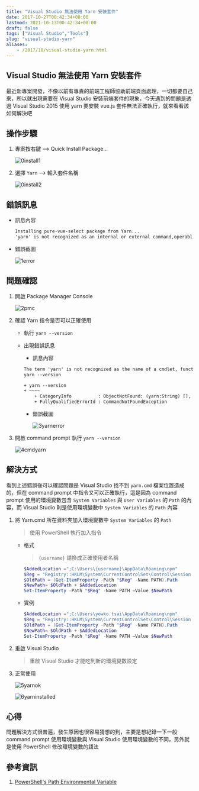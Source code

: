 ```yaml
---
title: "Visual Studio 無法使用 Yarn 安裝套件"
date: 2017-10-27T00:42:34+08:00
lastmod: 2021-10-13T00:42:34+08:00
draft: false
tags: ["Visual Studio","Tools"]
slug: "visual-studio-yarn"
aliases:
    - /2017/10/visual-studio-yarn.html
---
```

## Visual Studio 無法使用 Yarn 安裝套件

最近新專案開發，不像以前有專責的前端工程師協助前端頁面處理，一切都要自己來，所以就出現需要在 Visual Studio 安裝前端套件的現象，今天遇到的問題是透過 Visual Studio 2015 使用 yarn 要安裝 vue.js 套件無法正確執行，就來看看該如何解決吧

## 操作步驟

1. 專案按右鍵 --> Quick Install Package...

    ![0install1](https://user-images.githubusercontent.com/3851540/32112595-42b0d59a-bb70-11e7-8802-69104964fda0.png)

2. 選擇 `Yarn` --> 輸入套件名稱

    ![0install2](https://user-images.githubusercontent.com/3851540/32112596-42d7954a-bb70-11e7-9191-f6c84f76d891.png)

## 錯誤訊息

- 訊息內容

    ```txt
    Installing pure-vue-select package from Yarn...
    'yarn' is not recognized as an internal or external command,operable program or batch file.
    ```

- 錯誤截圖

    ![1error](https://user-images.githubusercontent.com/3851540/32112597-42fd72d8-bb70-11e7-8e68-7c77077dd957.png)

## 問題確認

1. 開啟 Package Manager Console

    ![2pmc](https://user-images.githubusercontent.com/3851540/32112598-4323403a-bb70-11e7-906f-3769288b8b9f.png)
2. 確認 Yarn 指令是否可以正確使用
    - 執行 `yarn --version`
    - 出現錯誤訊息
        - 訊息內容

        ```txt
        The term 'yarn' is not recognized as the name of a cmdlet, function, script file, or operable  program. Check the spelling of the name, or if a path was included, verify that the path is correct  and try again.At line:1 char:1
        yarn --version
        
        + yarn --version
        + ~~~~
            + CategoryInfo          : ObjectNotFound: (yarn:String) [], CommandNotFoundException
            + FullyQualifiedErrorId : CommandNotFoundException
        ```

        - 錯誤截圖

            ![3yarnerror](https://user-images.githubusercontent.com/3851540/32112599-43547592-bb70-11e7-8085-b9f704214dd6.png)
3. 開啟 command prompt 執行 `yarn --version`

    ![4cmdyarn](https://user-images.githubusercontent.com/3851540/32112600-437a29e0-bb70-11e7-809b-340d2ef698e3.png)

## 解決方式

看到上述錯誤後可以確認問題是 Visual Studio 找不到 `yarn.cmd` 檔案位置造成的，但在 command prompt 中指令又可以正確執行，這是因為 command prompt 使用的環境變數包含 `System Variables` 與 `User Variables` 的 `Path` 的內容，而 Visual Studio 則是使用環境變數中 `System Variables` 的 `Path` 內容

1. 將 Yarn.cmd 所在資料夾加入環境變數中 `System Variables` 的 `Path`

    >使用 PowerShell 執行加入指令

    - 格式
        > `{username}` 請換成正確使用者名稱

        ```ps1
        $AddedLocation =";C:\Users\{username}\AppData\Roaming\npm"
        $Reg = "Registry::HKLM\System\CurrentControlSet\Control\Session Manager\Environment"
        $OldPath = (Get-ItemProperty -Path "$Reg" -Name PATH).Path
        $NewPath= $OldPath + $AddedLocation
        Set-ItemProperty -Path "$Reg" -Name PATH –Value $NewPath
        ```

    - 實例

        ```ps1
        $AddedLocation =";C:\Users\yowko.tsai\AppData\Roaming\npm"
        $Reg = "Registry::HKLM\System\CurrentControlSet\Control\Session Manager\Environment"
        $OldPath = (Get-ItemProperty -Path "$Reg" -Name PATH).Path
        $NewPath= $OldPath + $AddedLocation
        Set-ItemProperty -Path "$Reg" -Name PATH –Value $NewPath
        ```

2. 重啟 Visual Studio

    > 重啟 Visual Studio 才能吃到新的環境變數設定

3. 正常使用

    ![5yarnok](https://user-images.githubusercontent.com/3851540/32112601-43a04242-bb70-11e7-9ff6-88a2f4be56e0.png)

    ![6yarninstalled](https://user-images.githubusercontent.com/3851540/32112603-43c65720-bb70-11e7-88d0-0a7c1c8e6e4b.png)

## 心得

問題解決方式很普遍，發生原因也很容易猜想的到，主要是想紀錄一下一般 command prompt 使用環境變數與 Visual Studio 使用環境變數的不同，另外就是使用 PowerShell 修改環境變數的語法

## 參考資訊

1. [PowerShell's Path Environmental Variable](http://www.computerperformance.co.uk/powershell/powershell_env_path.htm)
